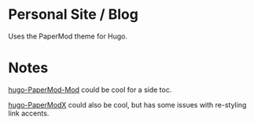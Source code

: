 # Personal Site / Blog

Uses the PaperMod theme for Hugo.

# Notes

[hugo-PaperMod-Mod](https://github.com/arashsm79/hugo-PaperMod-Mod) could be cool for a side toc.

[hugo-PaperModX](https://github.com/reorx/hugo-PaperModX) could also be cool, but has some issues with re-styling link accents.